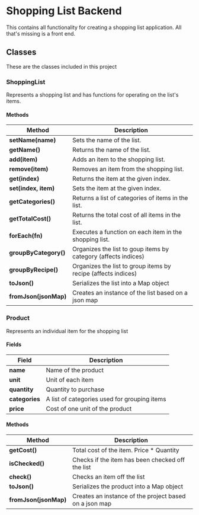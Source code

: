 # Shopping List Backend
This contains all functionality for creating a shopping list
application. All that's missing is a front end.

## Classes
These are the classes included in this project

### ShoppingList
Represents a shopping list and has functions for operating
on the list's items.

#### Methods

| Method                | Description
| --------------------  |--------------
| **setName(name)**     | Sets the name of the list.
| **getName()**         | Returns the name of the list.
| **add(item)**         | Adds an item to the shopping list.
| **remove(item)**      | Removes an item from the shopping list.
| **get(index)**        | Returns the item at the given index.
| **set(index, item)**  | Sets the item at the given index.
| **getCategories()**   | Returns a list of categories of items in the list.
| **getTotalCost()**    | Returns the total cost of all items in the list.
| **forEach(fn)**       | Executes a function on each item in the shopping list.
| **groupByCategory()** | Organizes the list to goup items by category (affects indices)
| **groupByRecipe()**   | Organizes the list to group items by recipe (affects indices)
| **toJson()**          | Serializes the list into a Map object
| **fromJson(jsonMap)** | Creates an instance of the list based on a json map

### Product
Represents an individual item for the shopping list

#### Fields

| Field          | Description
| -----          | -----------
| **name**       | Name of the product
| **unit**       | Unit of each item
| **quantity**   | Quantity to purchase
| **categories** | A list of categories used for grouping items
| **price**      | Cost of one unit of the product

#### Methods

| Method                | Description
| -------------         | -----------
| **getCost()**         | Total cost of the item. Price * Quantity
| **isChecked()**       | Checks if the item has been checked off the list
| **check()**           | Checks an item off the list
| **toJson()**          | Serializes the product into a Map object
| **fromJson(jsonMap)** | Creates an instance of the project based on a json map
